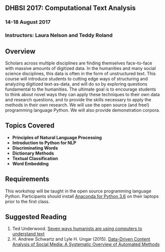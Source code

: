## DHBSI 2017: Computational Text Analysis
### 14-18 August 2017
### Instructors: Laura Nelson and Teddy Roland	

## Overview
Scholars across multiple disciplines are finding themselves face-to-face with massive amounts of digitized data. In the humanities and many social science disciplines, this data is often in the form of unstructured text. This course will introduce students to cutting edge ways of structuring and analyzing digitized text-as-data, and will do so by exploring questions fundamental to the humanities. The ultimate goal is to encourage students to think about novel ways they can apply these techniques to their own data and research questions, and to provide the skills necessary to apply the methods in their own research. We will use the open source (and free!) programming language Python. We will also provide demonstration corpora.

## Topics Covered

- **Principles of Natural Language Processing**
- **Introduction to Python for NLP**
- **Discriminating Words**
- **Dictionary Methods**
- **Textual Classification**
- **Word Embedding**

## Requirements

This workshop will be taught in the open source programming language Python. Participants should install [Anaconda for Python 3.6](https://www.continuum.io/downloads) on their laptops prior to the first class.

## Suggested Reading
1. Ted Underwood. [Seven ways humanists are using computers to understand text](https://tedunderwood.com/2015/06/04/seven-ways-humanists-are-using-computers-to-understand-text/)
2. H. Andrew Schwartz and Lyle H. Ungar (2015). [Data-Driven Content Analysis of Social Media: A Systematic Overview of Automated Methods](http://wwbp.org/papers/dataDriven2015.pdf)
